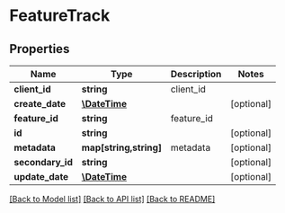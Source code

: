 # FeatureTrack

## Properties
Name | Type | Description | Notes
------------ | ------------- | ------------- | -------------
**client_id** | **string** | client_id | 
**create_date** | [**\DateTime**](\DateTime.md) |  | [optional] 
**feature_id** | **string** | feature_id | 
**id** | **string** |  | [optional] 
**metadata** | **map[string,string]** | metadata | [optional] 
**secondary_id** | **string** |  | [optional] 
**update_date** | [**\DateTime**](\DateTime.md) |  | [optional] 

[[Back to Model list]](../README.md#documentation-for-models) [[Back to API list]](../README.md#documentation-for-api-endpoints) [[Back to README]](../README.md)


